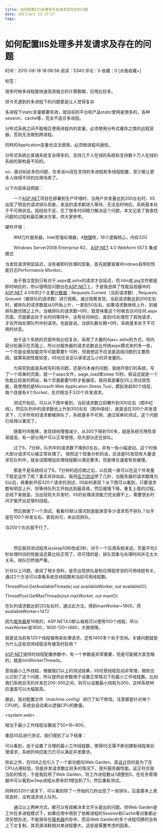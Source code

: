 ```yaml
---
title: 如何配置IIS处理多并发请求及存在的问题
date: 2017/4/2 23:37:27
tags:
---
```



# 如何配置IIS处理多并发请求及存在的问题

时间：2015-08-18 18:06:56      阅读：5340      评论：0      收藏：0      [点我收藏+]

  


标签：

很多时候多线程能快速高效独立的计算数据，应用比较多。

但今天遇到的多进程下的问题更是让人觉得复杂

多进程下static变量都要失效，就目前的平台和产品static使用是很多的，各种session、cache等，完全不适合多进程。

分布式系统之间不能相互使用进程内的变量，必须使用分布式缓存之类的远程容器，否则无法做到跨进程。

同样的Application变量也没法使用，必须做进程间通信。

分布式系统比普通系统复杂得多的，支持几千人在线的系统和支持数十万人在线的系统的架构是不同的。

so，面对如此多的问题，在来谈iis现在支持的多进程和多线程配置，至少能让更多人晓得不同的应用场景了。

 

 

以下内容来自网路：

　　一个[ASP.NET](http://asp.net/)项目在部署到生产环境时，当用户并发量达到200左右时，IIS出现了明显的请求排队现象，发送的请求都进入等待，无法及时响应，系统基本处于不可用状态。因经验不足，花了很多时间精力解决这个问题，本文记录了我查找问题的过程和最后解决方案，供大家参考。

硬件环境：

　　IBM刀片服务器，Intel至强处理器，4[物理](http://cpro.baidu.com/cpro/ui/uijs.php?adclass=0&app_id=0&c=news&cf=1001&ch=0&di=128&fv=17&is_app=0&jk=2d5831cd39f60919&k=%CE%EF%C0%ED&k0=%CE%EF%C0%ED&kdi0=0&luki=1&n=10&p=baidu&q=smileking_cpr&rb=0&rs=1&seller_id=1&sid=1909f639cd31582d&ssp2=1&stid=0&t=tpclicked3_hc&td=1682280&tu=u1682280&u=http%3A%2F%2Fwww%2Eth7%2Ecn%2FProgram%2Fnet%2F201308%2F148023%2Eshtml&urlid=0)核，16个逻辑核心，内存32G

　　Windows Server2008 Enterprise R2， [ASP.NET](http://asp.net/) 4.0 Webform  IIS7.5  集成模式

当发现请求明显延迟，没有被即时处理的现象，首先就要查看Windows自带的性能日志Performance Monitor。

 

　　由于我注意到只有对于.aspx或.ashx的请求才会延迟，而.htm或.jpg文件都是即时响应的，所以很明显问题出在[ASP.NET](http://asp.net/)上，于是我选择了性能监视器中的[ASP.NET](http://asp.net/) 4.0中的2个主要[计数器](http://cpro.baidu.com/cpro/ui/uijs.php?adclass=0&app_id=0&c=news&cf=1001&ch=0&di=128&fv=17&is_app=0&jk=2d5831cd39f60919&k=%BC%C6%CA%FD%C6%F7&k0=%BC%C6%CA%FD%C6%F7&kdi0=0&luki=3&n=10&p=baidu&q=smileking_cpr&rb=0&rs=1&seller_id=1&sid=1909f639cd31582d&ssp2=1&stid=0&t=tpclicked3_hc&td=1682280&tu=u1682280&u=http%3A%2F%2Fwww%2Eth7%2Ecn%2FProgram%2Fnet%2F201308%2F148023%2Eshtml&urlid=0)：Requests Current（当前请求数）, Requests Queued（被排队的请求数）进行观察。通过观察发现，当前请求数达到200左右时，被排队的请求数就从0开始上升，一直到50左右，如果请求数继续上升，则被排队数也随之上升。当被排队的请求数>0时，就意味着这个时候去访问任何.aspx页面，页面都会处于长时间等待中，没有任何响应，直到IIS处理完了其他请求，才会开始处理队列中的请求。也就是说，当排队数长期>0时，系统基本处于不可用的状态。

　　由于这个系统的页面布局比较复杂，采用了大量的Ajax+.ashx的方式，将内容分批展示在页面上，所以对服务器的请求总数会比传统aspx模式来的多一些，一个页面全部加载完毕可能需要5-10秒，但我想这不应该是造成问题的主要原因，就算系统性能较差，IIS也应该足以承受这么小的并发量的。

　　为探究到底是系统写的有问题，还是IIS本身的问题，我抛开我们的系统，写了一个简单的页面，就一个aspx文件，page_load里sleep 10秒。假设这就是一个性能比较差的网站，每个页面都要10秒才能展现，我将其部署在IIS上测试其性能，我使用的是Microsoft Web Application Stress Tool，模拟发起80个线程，每个连接有4个Socket，总共相当于320个并发请求。

　　测试开始后，可以从下图中看到，当前请求数立刻攀升到300左右（图中红线），然后队列中的请求数也上升到300左右（图中绿线），就是说在300个并发请求下，几乎所有的请求都被排队了，系统基本不可用，通过简单的测试，这个问题已经得以重现了。

 

　　随着时间推移，发现绿线慢慢减少，从300下降到100多，就是系统可用性渐渐提高，有一部分用户可以正常使用，但大部分还在排队。

 

 

　　过了6，7分钟，队列中的请求数下降到0左右，并有一些小幅波动。这个时候大部分请求可以被正常处理了。 按照这个现象分析的话，应该是IIS发现有大量请求在队列中，就会试图增加处理线程数以满足要求，但是增长速度有些缓慢。

 

 

　　那是不是系统经过了6，7分钟的适应期之后，以后就一直可以在这个并发量下稳定运作了呢？事实并非如此。我将[压力测试](http://cpro.baidu.com/cpro/ui/uijs.php?adclass=0&app_id=0&c=news&cf=1001&ch=0&di=128&fv=17&is_app=0&jk=2d5831cd39f60919&k=%D1%B9%C1%A6%B2%E2%CA%D4&k0=%D1%B9%C1%A6%B2%E2%CA%D4&kdi0=0&luki=6&n=10&p=baidu&q=smileking_cpr&rb=0&rs=1&seller_id=1&sid=1909f639cd31582d&ssp2=1&stid=0&t=tpclicked3_hc&td=1682280&tu=u1682280&u=http%3A%2F%2Fwww%2Eth7%2Ecn%2FProgram%2Fnet%2F201308%2F148023%2Eshtml&urlid=0)停了几秒，当服务器的请求数降为0以后，再重新开启320个请求的测试，IIS如何表现？从下图可以看到，只要请求数有明显上升，则等待队列又开始达到最高值，然后缓慢下降，重复上面的过程。总结下来就是，当出现较大并发时，IIS的处理请求能力完全跟不上，需要很长时间才能开出足够的线程。

 

 

　　然后我做了一个测试，看看IIS默认情况到底能承受多少请求而不排队？似乎是在100个并发左右，表现尚可，未出现排队。

 

 

当200个左右就不行了。

 

　　

 

　　然后我将测试程序从sleep10秒改成3秒，对于一个应用系统来说，页面平均3秒处理时间的性能该还算比较正常了。但可惜的是，排队现象与处理时间并无太大关系，排队仍然很严重。

 

 

针对以上问题，查阅了相关资料，是否出现排队是和应用程序池的可用线程有关，通过2个方法可以查看系统总线程数和当前可用线程数。

ThreadPool.GetAvailableThreads( out availableWorker, out availableIO);

ThreadPool.GetMaxThreads(out maxWorker, out maxIO);

在队列请求数达到120左右时，通过此方法，得到maxWorker=1600，而availableWorker=1472

因为[服务器](http://cpro.baidu.com/cpro/ui/uijs.php?adclass=0&app_id=0&c=news&cf=1001&ch=0&di=128&fv=17&is_app=0&jk=2d5831cd39f60919&k=%B7%FE%CE%F1%C6%F7&k0=%B7%FE%CE%F1%C6%F7&kdi0=0&luki=7&n=10&p=baidu&q=smileking_cpr&rb=0&rs=1&seller_id=1&sid=1909f639cd31582d&ssp2=1&stid=0&t=tpclicked3_hc&td=1682280&tu=u1682280&u=http%3A%2F%2Fwww%2Eth7%2Ecn%2FProgram%2Fnet%2F201308%2F148023%2Eshtml&urlid=0)是16核的，ASP.NET4.0默认每核可以使用100个线程，所以maxWorker是1600，1600-120=1480，大致相等。

就是说当前有120个线程被用来处理请求，还有1400多个处于空闲。关键问题就是为什么这些空闲线程没有被及时启用？

 

[ASP.NET](http://asp.net/)提供的线程配置参数中，有一个参数是非常重要，但是可能被大家忽略的，就是minWorkerThreads。

意指最小工作线程，根据我们以上的测试结果，IIS托管线程启动非常慢，微软也认识到了这个问题，所以提供此参数用于设置正常情况下的最小工作线程数。比如我们系统白天的并发在200-300之间，则可以设置最小线程为300，这样系统响应速度可以大幅提高。

据此，我对配置文件（machine.config）进行了如下修改。注意都是针对单个CPU的，系统会自动乘以逻辑CPU的数量。

<system.web>

<processModel autoConfig="false" maxWorkerThreads="200" minWorkerThreads="50" />

 相当于最小工作线程设置成了50*16=800。

 

重启IIS后进行测试，我们得到了以下结果：

 

可以看到，由于设置了合理的最小工作线程数，使得IIS无需不断创建新线程来处理请求，系统的响应能力已可以满足并发要求。

 

除此之外，在IIS6之后引入了一个新功能叫Web Garden，其[设计](http://cpro.baidu.com/cpro/ui/uijs.php?adclass=0&app_id=0&c=news&cf=1001&ch=0&di=128&fv=17&is_app=0&jk=2d5831cd39f60919&k=%C9%E8%BC%C6&k0=%C9%E8%BC%C6&kdi0=0&luki=8&n=10&p=baidu&q=smileking_cpr&rb=0&rs=1&seller_id=1&sid=1909f639cd31582d&ssp2=1&stid=0&t=tpclicked3_hc&td=1682280&tu=u1682280&u=http%3A%2F%2Fwww%2Eth7%2Ecn%2FProgram%2Fnet%2F201308%2F148023%2Eshtml&urlid=0)目的是为了在CPU占用较低，但是并发请求数比较多的情况下，提升服务器性能。这正符合我当前的情况，于是我启用了Web Garden，将工作进程数从1调整到5，在任务管理器中可以看到w3wp进程从原来的1增加到了5，然后重新测试。

 

 

同样的320个请求下，可以看到除了一开始的几秒出现了一些排队，后面基本上表现良好，没有请求进入队列。

 

 

　　通过以上两种方式，都可以有效解决本文开头提出的问题。但Web Garden是工作在多进程模式下，如果应用中用到了依赖进程的Session和Cache等对象都必须另想办法，不能保存在[服务器](http://cpro.baidu.com/cpro/ui/uijs.php?adclass=0&app_id=0&c=news&cf=1001&ch=0&di=128&fv=17&is_app=0&jk=2d5831cd39f60919&k=%B7%FE%CE%F1%C6%F7&k0=%B7%FE%CE%F1%C6%F7&kdi0=0&luki=7&n=10&p=baidu&q=smileking_cpr&rb=0&rs=1&seller_id=1&sid=1909f639cd31582d&ssp2=1&stid=0&t=tpclicked3_hc&td=1682280&tu=u1682280&u=http%3A%2F%2Fwww%2Eth7%2Ecn%2FProgram%2Fnet%2F201308%2F148023%2Eshtml&urlid=0)内存中，而且Web Garden的多个进程切换时会有上下文复制，其资源消耗相对单进程要大，这些是需要考虑的因素。

  

